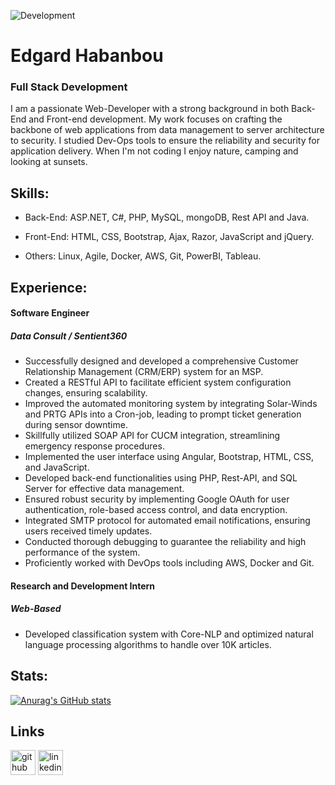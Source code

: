 ![Development](https://github.com/edgardhab/edgardhab/blob/main/github-header-image.png)

# Edgard Habanbou

### Full Stack Development

I am a passionate Web-Developer with a strong background in both Back-End and Front-end development. My work focuses on crafting the backbone of web applications from data management to server architecture to security. I studied Dev-Ops tools to ensure the reliability and security for application delivery. When I'm not coding I enjoy nature, camping and looking at sunsets.

## Skills:

- Back-End: 
ASP.NET, C#, PHP, MySQL, mongoDB, Rest API and Java.

- Front-End: 
HTML, CSS, Bootstrap, Ajax, Razor, JavaScript and jQuery.

- Others: 
Linux, Agile, Docker, AWS, Git, PowerBI, Tableau.

## Experience:

#### Software Engineer

##### Data Consult / Sentient360

- Successfully designed and developed a comprehensive Customer Relationship Management (CRM/ERP) system for an MSP.
- Created a RESTful API to facilitate efficient system configuration changes, ensuring scalability.
- Improved the automated monitoring system by integrating Solar-Winds and PRTG APIs into a Cron-job, leading to prompt
ticket generation during sensor downtime.
- Skillfully utilized SOAP API for CUCM integration, streamlining emergency response procedures.
- Implemented the user interface using Angular, Bootstrap, HTML, CSS, and JavaScript.
- Developed back-end functionalities using PHP, Rest-API, and SQL Server for effective data management.
- Ensured robust security by implementing Google OAuth for user authentication, role-based access control, and data encryption.
- Integrated SMTP protocol for automated email notifications, ensuring users received timely updates.
- Conducted thorough debugging to guarantee the reliability and high performance of the system.
- Proficiently worked with DevOps tools including AWS, Docker and Git.

#### Research and Development Intern

##### Web-Based 

- Developed classification system with Core-NLP and optimized natural language processing algorithms to handle over
10K articles.

## Stats:

[![Anurag's GitHub stats](https://github-readme-stats.vercel.app/api?username=edgardhab)](https://github.com/anuraghazra/github-readme-stats)

## Links

[<img src='https://cdn.jsdelivr.net/npm/simple-icons@3.0.1/icons/github.svg' alt='github' height='40'>](https://github.com/https://github.com/edgardhab)  [<img src='https://cdn.jsdelivr.net/npm/simple-icons@3.0.1/icons/linkedin.svg' alt='linkedin' height='40'>](https://www.linkedin.com/in/https://www.linkedin.com/in/edgard-habanbou//)  





